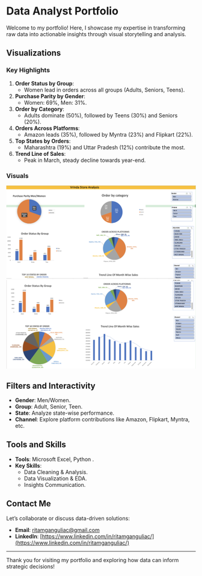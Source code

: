 # Data Analyst Portfolio

Welcome to my portfolio! Here, I showcase my expertise in transforming raw data into actionable insights through visual storytelling and analysis.

## Visualizations

### Key Highlights
1. **Order Status by Group**:
   - Women lead in orders across all groups (Adults, Seniors, Teens).
2. **Purchase Parity by Gender**:
   - Women: 69%, Men: 31%.
3. **Order by Category**:
   - Adults dominate (50%), followed by Teens (30%) and Seniors (20%).
4. **Orders Across Platforms**:
   - Amazon leads (35%), followed by Myntra (23%) and Flipkart (22%).
5. **Top States by Orders**:
   - Maharashtra (19%) and Uttar Pradesh (12%) contribute the most.
6. **Trend Line of Sales**:
   - Peak in March, steady decline towards year-end.

### Visuals
![Vrinda Store Analysis](https://github.com/ritamganguli/vrinda_store_analysis/blob/main/image%20(31).png)
![Order Status by Group](https://github.com/ritamganguli/vrinda_store_analysis/blob/main/image%20(30).png)

## Filters and Interactivity
- **Gender**: Men/Women.
- **Group**: Adult, Senior, Teen.
- **State**: Analyze state-wise performance.
- **Channel**: Explore platform contributions like Amazon, Flipkart, Myntra, etc.

## Tools and Skills
- **Tools**: Microsoft Excel, Python .
- **Key Skills**:
   - Data Cleaning & Analysis.
   - Data Visualization & EDA.
   - Insights Communication.

## Contact Me
Let’s collaborate or discuss data-driven solutions:
- **Email**: [ritamganguliac@gmail.com](mailto:ritamganguliac@gmail.com)
- **LinkedIn**: [https://www.linkedin.com/in/ritamganguliac/](https://www.linkedin.com/in/ritamganguliac/)

---
Thank you for visiting my portfolio and exploring how data can inform strategic decisions!
